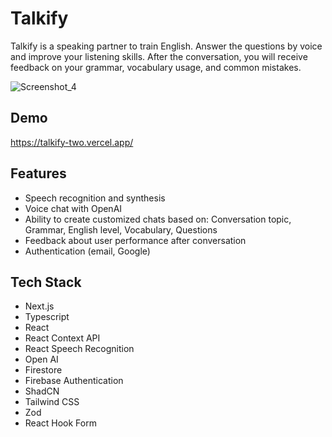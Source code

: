 # Talkify
Talkify is a speaking partner to train English. Answer the questions by voice and improve your listening skills. After the conversation, you will receive feedback on your grammar, vocabulary usage, and common mistakes.

![Screenshot_4](https://github.com/user-attachments/assets/afb72c5b-dd2a-48ba-a4d4-4b5863ef35fd)

## Demo
https://talkify-two.vercel.app/

## Features
- Speech recognition and synthesis
- Voice chat with OpenAI
- Ability to create customized chats based on: Conversation topic, Grammar, English level, Vocabulary, Questions
- Feedback about user performance after conversation
- Authentication (email, Google)

## Tech Stack
- Next.js
- Typescript
- React
- React Context API
- React Speech Recognition
- Open AI
- Firestore
- Firebase Authentication
- ShadCN
- Tailwind CSS
- Zod
- React Hook Form
